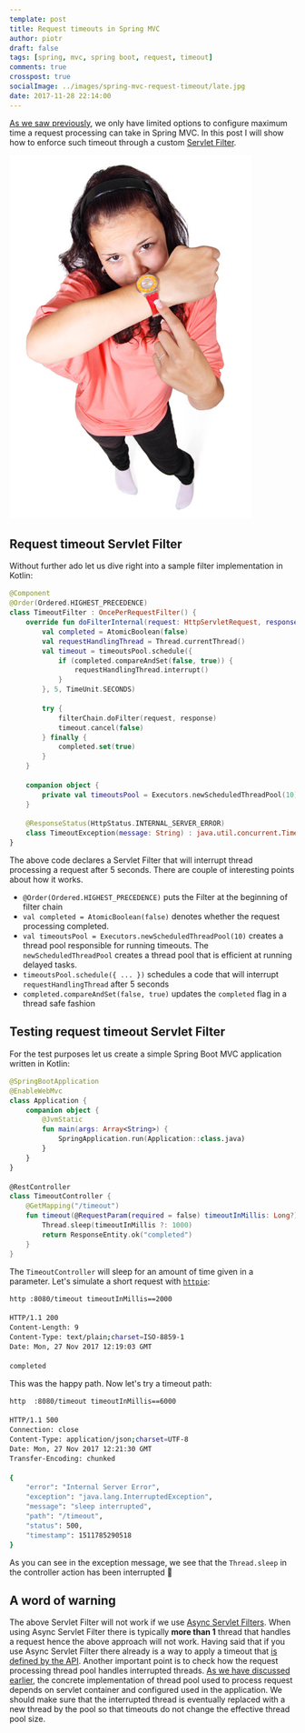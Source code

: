 ```yaml
---
template: post
title: Request timeouts in Spring MVC
author: piotr
draft: false
tags: [spring, mvc, spring boot, request, timeout]
comments: true
crosspost: true
socialImage: ../images/spring-mvc-request-timeout/late.jpg
date: 2017-11-28 22:14:00
---
```


[As we saw previously](/spring-mvc-thread-pool-timeouts ), we only have limited options to configure maximum time a request processing can take in Spring MVC. In this post I will show how to enforce such timeout through a custom [Servlet Filter](https://docs.oracle.com/cd/B14099_19/web.1012/b14017/filters.htm).

![Late request](../images/spring-mvc-request-timeout/late.jpg)

## Request timeout Servlet Filter

Without further ado let us dive right into a sample filter implementation in Kotlin:

```kotlin
@Component
@Order(Ordered.HIGHEST_PRECEDENCE)
class TimeoutFilter : OncePerRequestFilter() {
    override fun doFilterInternal(request: HttpServletRequest, response: HttpServletResponse, filterChain: FilterChain) {
        val completed = AtomicBoolean(false)
        val requestHandlingThread = Thread.currentThread()
        val timeout = timeoutsPool.schedule({
            if (completed.compareAndSet(false, true)) {
                requestHandlingThread.interrupt()
            }
        }, 5, TimeUnit.SECONDS)

        try {
            filterChain.doFilter(request, response)
            timeout.cancel(false)
        } finally {
            completed.set(true)
        }
    }

    companion object {
        private val timeoutsPool = Executors.newScheduledThreadPool(10)
    }

    @ResponseStatus(HttpStatus.INTERNAL_SERVER_ERROR)
    class TimeoutException(message: String) : java.util.concurrent.TimeoutException(message)
}
```

The above code declares a Servlet Filter that will interrupt thread processing a request after 5 seconds. There are couple of interesting points about how it works.

- `@Order(Ordered.HIGHEST_PRECEDENCE)` puts the Filter at the beginning of filter chain
- `val completed = AtomicBoolean(false)` denotes whether the request processing completed. 
- `val timeoutsPool = Executors.newScheduledThreadPool(10)` creates a thread pool responsible for running timeouts. The `newScheduledThreadPool` creates a thread pool that is efficient at running delayed tasks.
- `timeoutsPool.schedule({ ... })` schedules a code that will interrupt `requestHandlingThread` after 5 seconds
- `completed.compareAndSet(false, true)` updates the `completed` flag in a thread safe fashion

## Testing request timeout Servlet Filter

For the test purposes let us create a simple Spring Boot MVC application written in Kotlin:

```kotlin
@SpringBootApplication
@EnableWebMvc
class Application {
    companion object {
        @JvmStatic
        fun main(args: Array<String>) {
            SpringApplication.run(Application::class.java)
        }
    }
}

@RestController
class TimeoutController {
    @GetMapping("/timeout")
    fun timeout(@RequestParam(required = false) timeoutInMillis: Long?): ResponseEntity<*> {
        Thread.sleep(timeoutInMillis ?: 1000)
        return ResponseEntity.ok("completed")
    }
}
```

The `TimeoutController` will sleep for an amount of time given in a parameter. Let's simulate a short request with [`httpie`](https://httpie.org/):

```bash
http :8080/timeout timeoutInMillis==2000

HTTP/1.1 200 
Content-Length: 9
Content-Type: text/plain;charset=ISO-8859-1
Date: Mon, 27 Nov 2017 12:19:03 GMT

completed

```

This was the happy path. Now let's try a timeout path:

```bash
http  :8080/timeout timeoutInMillis==6000       

HTTP/1.1 500 
Connection: close
Content-Type: application/json;charset=UTF-8
Date: Mon, 27 Nov 2017 12:21:30 GMT
Transfer-Encoding: chunked

{
    "error": "Internal Server Error",
    "exception": "java.lang.InterruptedException",
    "message": "sleep interrupted",
    "path": "/timeout",
    "status": 500,
    "timestamp": 1511785290518
}
```

As you can see in the exception message, we see that the `Thread.sleep` in the controller action has been interrupted 🎉

## A word of warning

The above Servlet Filter will not work if we use [Async Servlet Filters](https://docs.oracle.com/javaee/7/tutorial/servlets012.htm). When using Async Servlet Filter there is typically **more than 1** thread that handles a request hence the above approach will not work. Having said that if you use Async Servlet Filter there already is a way to apply a timeout that [is defined by the API](https://docs.oracle.com/javaee/6/api/javax/servlet/AsyncContext.html#setTimeout(long)). Another important point is to check how the request processing thread pool handles interrupted threads. [As we have discussed earlier](/spring-mvc-thread-pool-timeouts ), the concrete implementation of thread pool used to process request depends on servlet container and configured used in the application. We should make sure that the interrupted thread is eventually replaced with a new thread by the pool so that timeouts do not change the effective thread pool size.


